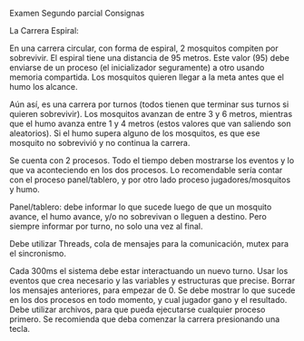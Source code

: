 Examen Segundo parcial
Consignas 

La Carrera Espiral:

En una carrera circular, con forma de espiral, 2 mosquitos compiten por sobrevivir. 
El espiral tiene una distancia de 95 metros. Este valor (95) debe enviarse de un proceso (el inicializador seguramente) a otro usando memoria compartida.
Los mosquitos quieren llegar a la meta antes que el humo los alcance.

Aún así, es una carrera por turnos (todos tienen que terminar sus turnos si quieren sobrevivir). Los mosquitos avanzan de entre 3 y 6 metros, mientras que el humo avanza entre 1 y 4 metros (estos valores que van saliendo son aleatorios). Si el humo supera alguno de los mosquitos, es que ese mosquito no sobrevivió y no continua la carrera. 

Se cuenta con 2 procesos. Todo el tiempo deben mostrarse los eventos y lo que va aconteciendo en los dos procesos. Lo recomendable sería contar con el proceso panel/tablero, y por otro lado proceso jugadores/mosquitos y humo. 

Panel/tablero: debe informar lo que sucede luego de que un mosquito avance, el humo avance, y/o no sobrevivan o lleguen a destino. Pero siempre informar por turno, no solo una vez al final.
 
Debe utilizar Threads, cola de mensajes para la comunicación,  mutex para el sincronismo. 

Cada 300ms el sistema debe estar interactuando un nuevo turno.
Usar los eventos que crea necesario y las variables y estructuras que precise. 
Borrar los mensajes anteriores, para empezar de 0. 
Se debe mostrar lo que sucede en los dos procesos en todo momento, y cual jugador gano y el resultado.
Debe utilizar archivos, para que pueda ejecutarse cualquier proceso primero.
Se recomienda que deba comenzar la carrera presionando una tecla.






